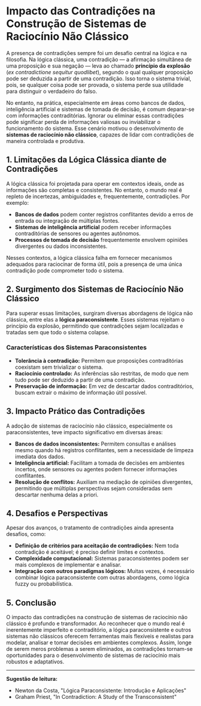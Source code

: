 
# Impacto das Contradições na Construção de Sistemas de Raciocínio Não Clássico

A presença de contradições sempre foi um desafio central na lógica e na filosofia. Na lógica clássica, uma contradição — a afirmação simultânea de uma proposição e sua negação — leva ao chamado **princípio da explosão** (*ex contradictione sequitur quodlibet*), segundo o qual qualquer proposição pode ser deduzida a partir de uma contradição. Isso torna o sistema trivial, pois, se qualquer coisa pode ser provada, o sistema perde sua utilidade para distinguir o verdadeiro do falso.

No entanto, na prática, especialmente em áreas como bancos de dados, inteligência artificial e sistemas de tomada de decisão, é comum deparar-se com informações contraditórias. Ignorar ou eliminar essas contradições pode significar perda de informações valiosas ou inviabilizar o funcionamento do sistema. Esse cenário motivou o desenvolvimento de **sistemas de raciocínio não clássico**, capazes de lidar com contradições de maneira controlada e produtiva.

## 1. Limitações da Lógica Clássica diante de Contradições

A lógica clássica foi projetada para operar em contextos ideais, onde as informações são completas e consistentes. No entanto, o mundo real é repleto de incertezas, ambiguidades e, frequentemente, contradições. Por exemplo:

- **Bancos de dados** podem conter registros conflitantes devido a erros de entrada ou integração de múltiplas fontes.
- **Sistemas de inteligência artificial** podem receber informações contraditórias de sensores ou agentes autônomos.
- **Processos de tomada de decisão** frequentemente envolvem opiniões divergentes ou dados inconsistentes.

Nesses contextos, a lógica clássica falha em fornecer mecanismos adequados para raciocinar de forma útil, pois a presença de uma única contradição pode comprometer todo o sistema.

## 2. Surgimento dos Sistemas de Raciocínio Não Clássico

Para superar essas limitações, surgiram diversas abordagens de lógica não clássica, entre elas a **lógica paraconsistente**. Esses sistemas rejeitam o princípio da explosão, permitindo que contradições sejam localizadas e tratadas sem que todo o sistema colapse.

### Características dos Sistemas Paraconsistentes

- **Tolerância à contradição:** Permitem que proposições contraditórias coexistam sem trivializar o sistema.
- **Raciocínio controlado:** As inferências são restritas, de modo que nem tudo pode ser deduzido a partir de uma contradição.
- **Preservação de informação:** Em vez de descartar dados contraditórios, buscam extrair o máximo de informação útil possível.

## 3. Impacto Prático das Contradições

A adoção de sistemas de raciocínio não clássico, especialmente os paraconsistentes, teve impacto significativo em diversas áreas:

- **Bancos de dados inconsistentes:** Permitem consultas e análises mesmo quando há registros conflitantes, sem a necessidade de limpeza imediata dos dados.
- **Inteligência artificial:** Facilitam a tomada de decisões em ambientes incertos, onde sensores ou agentes podem fornecer informações conflitantes.
- **Resolução de conflitos:** Auxiliam na mediação de opiniões divergentes, permitindo que múltiplas perspectivas sejam consideradas sem descartar nenhuma delas a priori.

## 4. Desafios e Perspectivas

Apesar dos avanços, o tratamento de contradições ainda apresenta desafios, como:

- **Definição de critérios para aceitação de contradições:** Nem toda contradição é aceitável; é preciso definir limites e contextos.
- **Complexidade computacional:** Sistemas paraconsistentes podem ser mais complexos de implementar e analisar.
- **Integração com outros paradigmas lógicos:** Muitas vezes, é necessário combinar lógica paraconsistente com outras abordagens, como lógica fuzzy ou probabilística.

## 5. Conclusão

O impacto das contradições na construção de sistemas de raciocínio não clássico é profundo e transformador. Ao reconhecer que o mundo real é inerentemente imperfeito e contraditório, a lógica paraconsistente e outros sistemas não clássicos oferecem ferramentas mais flexíveis e realistas para modelar, analisar e tomar decisões em ambientes complexos. Assim, longe de serem meros problemas a serem eliminados, as contradições tornam-se oportunidades para o desenvolvimento de sistemas de raciocínio mais robustos e adaptativos.

___
**Sugestão de leitura:**  
- Newton da Costa, "Lógica Paraconsistente: Introdução e Aplicações"  
- Graham Priest, "In Contradiction: A Study of the Transconsistent"

